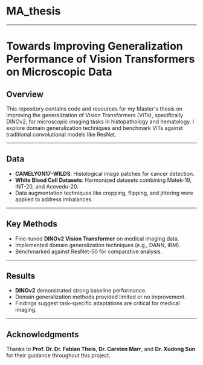 # MA_thesis
---

# Towards Improving Generalization Performance of Vision Transformers on Microscopic Data

## Overview

This repository contains code and resources for my Master's thesis on improving the generalization of Vision Transformers (ViTs), specifically DINOv2, for microscopic imaging tasks in histopathology and hematology. I explore domain generalization techniques and benchmark ViTs against traditional convolutional models like ResNet.

---

## Data

- **CAMELYON17-WILDS**: Histological image patches for cancer detection.  
- **White Blood Cell Datasets**: Harmonized datasets combining Matek-19, INT-20, and Acevedo-20.  
- Data augmentation techniques like cropping, flipping, and jittering were applied to address imbalances.

---

## Key Methods

- Fine-tuned **DINOv2 Vision Transformer** on medical imaging data.  
- Implemented domain generalization techniques (e.g., DANN, IRM).  
- Benchmarked against ResNet-50 for comparative analysis.

---

## Results

- **DINOv2** demonstrated strong baseline performance.  
- Domain generalization methods provided limited or no improvement.  
- Findings suggest task-specific adaptations are critical for medical imaging.

---

## Acknowledgments

Thanks to **Prof. Dr. Dr. Fabian Theis**, **Dr. Carsten Marr**, and **Dr. Xudong Sun** for their guidance throughout this project.
